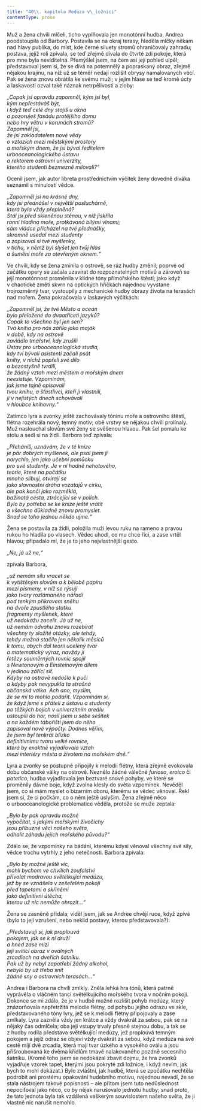 ```yaml
---
title: "40\\. kapitola Medúza v\_ložnici"
contentType: prose
---
```


Muž a žena chvíli mlčeli, ticho vyplňovala jen monotónní hudba. Andrea poodstoupila od Barbory. Postavila se na okraj terasy, hleděla mlčky někam nad hlavy publika, do míst, kde černé siluety stromů ohraničovaly zahradu; postava, jejíž roli zpívala, se teď zřejmě dívala do čtvrté zdi pokoje, která pro mne byla neviditelná. Přemýšlel jsem, na čem asi její pohled ulpěl; představoval jsem si, že se dívá na potemnělý a popraskaný obraz, zřejmě nějakou krajinu, na níž už se téměř nedají rozlišit obrysy namalovaných věcí. Pak se žena znovu obrátila ke svému muži; v jejím hlase se teď kromě úcty a laskavosti ozval také náznak netrpělivosti a zloby:

_„Copak jsi opravdu zapomněl, kým jsi byl,  
kým nepřestáváš být,  
i když teď celé dny stojíš u okna  
a pozoruješ fasádu protějšího domu  
nebo hry větru v korunách stromů?  
Zapomněl jsi,  
že jsi zakladatelem nové vědy  
o vztazích mezi městskými prostory  
a mořským dnem, že jsi býval ředitelem  
urbooceanologického ústavu  
a rektorem ostrovní univerzity,  
kterého studenti bezmezně milovali?“_

Ocenil jsem, jak autor libreta prostřednictvím výčitek ženy dovedně diváka seznámil s minulostí vědce.

_„Zapomněl jsi na krásné dny,  
kdy jsi přednášel v největší posluchárně,  
která byla vždy přeplněná?  
Stál jsi před skleněnou stěnou, v níž jiskřila  
ranní hladina moře, protkávaná bílými vlnami;  
sám vládce přicházel na tvé přednášky,  
skromně usedal mezi studenty  
a zapisoval si tvé myšlenky,  
v tichu, v němž byl slyšet jen tvůj hlas  
a šumění moře za otevřeným oknem.“_

Ve chvíli, kdy se žena zmínila o ostrově, se ráz hudby změnil; poprvé od začátku opery se začala uzavírat do rozpoznatelných motivů a zároveň se její monotónnost proměnila v klidné tóny přímořského štěstí; jako když v chaotické změti skvrn na optických hříčkách najednou vyvstane trojrozměrný tvar, vystoupily z mechanické hudby obrazy života na terasách nad mořem. Žena pokračovala v laskavých výčitkách:

_„Zapomněl jsi, že tvé Město a oceán  
bylo přeložené do dvaatřiceti jazyků?  
Copak to všechno byl jen sen?  
Tvá kniha pro nás zářila jako maják  
v době, kdy na ostrově  
zavládlo tmářství, kdy zrušili  
Ústav pro urbooceanologická studia,  
kdy tví bývalí asistenti začali psát  
knihy, v nichž popřeli své dílo  
a bezostyšně tvrdili,  
že žádný vztah mezi městem a mořským dnem  
neexistuje. Vzpomínám,  
jak jsme tajně opisovali  
tvou knihu, a šťastlivci, kteří ji vlastnili,  
ji v nejistých dnech schovávali  
v hloubce knihovny.“_

Zatímco lyra a zvonky ještě zachovávaly tóninu moře a ostrovního štěstí, flétna rozehrála nový, temný motiv; obě vrstvy se nějakou chvíli prolínaly. Muž naslouchal slovům své ženy se svěšenou hlavou. Pak šel pomalu ke stolu a sedl si na židli. Barbora teď zpívala:

_„Přeháníš, uznávám, že v té knize  
je pár dobrých myšlenek, ale psal jsem ji  
narychlo, jen jako učební pomůcku  
pro své studenty. Je v ní hodně nehotového,  
teorie, které na počátku  
mnoho slibují, otvírají se  
jako slavnostní dráha vozatajů v cirku,  
ale pak končí jako rozměklá,  
bažinatá cesta, ztrácející se v polích.  
Bylo by potřeba se ke knize ještě vrátit  
a všechno důkladně znovu promyslet.  
Snad se toho jednou někdo ujme.“_

Žena se postavila za židli, položila muži levou ruku na rameno a pravou rukou ho hladila po vlasech. Vědec uhodl, co mu chce říci, a zase vrtěl hlavou; připadalo mi, že je to jeho nejvlastnější gesto.

_„Ne, já už ne,“_

zpívala Barbora,

_„už nemám sílu vracet se  
k vytištěným slovům a k bělobě papíru  
mezi písmeny, v níž se rýsují  
jako tvary rozlámaného nářadí  
pod tenkým příkrovem sněhu  
na dvoře zpustlého statku  
fragmenty myšlenek, které  
už nedokážu zacelit. Já už ne,  
už nemám odvahu znovu rozebírat  
všechny ty složité otázky, ale tehdy,  
tehdy možná stačilo jen několik měsíců  
k tomu, abych dal teorii ucelený tvar  
a matematický výraz, navždy ji  
řetězy souměrných rovnic spojil  
s Newtonovým a Einsteinovým dílem  
v jedinou zářící síť.  
Kdyby na ostrově nedošlo k puči  
a kdyby pak nevypukla ta strašná  
občanská válka. Ach ano, myslím,  
že se mi to mohlo podařit. Vzpomínám si,  
že když jsme s přáteli z ústavu a studenty  
po těžkých bojích v univerzitním areálu  
ustoupili do hor, nosil jsem u sebe sešitek  
a na každém tábořišti jsem do něho  
zapisoval nové výpočty. Dodnes věřím,  
že jsem byl tenkrát blízko  
definitivnímu tvaru velké rovnice,  
která by exaktně vyjadřovala vztah  
mezi interiéry města a životem na mořském dně.“_

Lyra a zvonky se postupně připojily k melodii flétny, která zřejmě evokovala dobu občanské války na ostrově. Neznělo žádné válečné _furioso_, _eroico_ či _patetico_, hudba vyjadřovala jen beztvaré snové pohyby, ve které se proměnily dávné boje, když zvolna klesly do světa vzpomínek. Nevěděl jsem, co si mám myslet o bizarním oboru, kterému se vědec věnoval. Řekl jsem si, že si počkám, co o něm ještě uslyším. Žena zřejmě něco o urbooceanologické problematice věděla, protože se muže zeptala:

_„Bylo by pak opravdu možné  
vypočítat, s jakými mořskými živočichy  
jsou příbuzné věci našeho světa,  
odhalit záhadu jejich mořského původu?“_

Zdálo se, že vzpomínky na bádání, kterému kdysi věnoval všechny své síly, vědce trochu vytrhly z jeho netečnosti. Barbora zpívala:

_„Bylo by možné ještě víc,  
mohli bychom ve chvílích zoufalství  
přivolat modravou světélkující medúzu,  
jež by se vznášela v zešeřelém pokoji  
před tapetami a skříněmi  
jako definitivní útěcha,  
kterou už nic nemůže ohrozit…“_

Žena se zasněně přidala; viděl jsem, jak se Andree chvějí ruce, když zpívá (bylo to její vzrušení, nebo neklid postavy, kterou představovala?):

_„Představuji si, jak proplouvá  
pokojem, jak se k ní druží  
a hned zase mizí  
její svítící obraz v oválných  
zrcadlech na dveřích šatníku.  
Pak už by nebyl zapotřebí žádný alkohol,  
nebylo by už třeba snít  
žádné sny o ostrovních terasách…“_

Andrea i Barbora na chvíli zmlkly. Zněla lehká hra tónů, která patrně vyprávěla o vláčném tanci světélkujícího mořského tvora v nočním pokoji. Dokonce se mi zdálo, že je v hudbě možné rozlišit pohyb medúzy, který znázorňovala nepřetržitá melodie flétny, od pohybu jejího odrazu ve skle, představovaného tóny lyry, jež se k melodii flétny připojovaly a zase zmlkaly. Lyra zazněla vždy jen krátce a vždy dvakrát za sebou, pak se na nějaký čas odmlčela; oba její vstupy trvaly přesně stejnou dobu, a tak se z hudby rodila představa světélkující medúzy, jež proplouvá temným pokojem a jejíž odraz se objeví vždy dvakrát za sebou, když medúza na své cestě míjí dvě zrcadla, která mají tvar úzkého a vysokého oválu a jsou přišroubovaná ke dvěma křídlům tmavě nalakovaného pozdně secesního šatníku. (Kromě toho jsem se nedokázal zbavit dojmu, že hra zvonků vyjadřuje vzorek tapet, kterými jsou pokryté zdi ložnice, i když nevím, jak bych to mohl dokázat.) Bylo zvláštní, jak hudbě, která se zpočátku nechtěla podrobit ani prostému opakování hudebního motivu, najednou nevadí, že se stala nástrojem takové popisnosti – ale přitom jsem tuto nedůslednost nepociťoval jako něco, co by nějak narušovalo jednotu hudby; snad proto, že tato jednota byla tak vzdálená veškerým souvislostem našeho světa, že ji vlastně nic narušit nemohlo.
